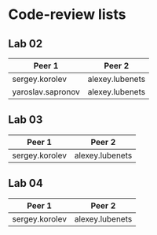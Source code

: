 # Code-review lists

## Lab 02

| Peer 1                    | Peer 2                |
| ------------------------- | --------------------- |
| sergey.korolev            | alexey.lubenets       |
| yaroslav.sapronov         | alexey.lubenets       |


## Lab 03

| Peer 1                    | Peer 2                |
| ------------------------- | --------------------- |
| sergey.korolev            | alexey.lubenets       |


## Lab 04

| Peer 1                    | Peer 2                |
| ------------------------- | --------------------- |
| sergey.korolev            | alexey.lubenets       |

